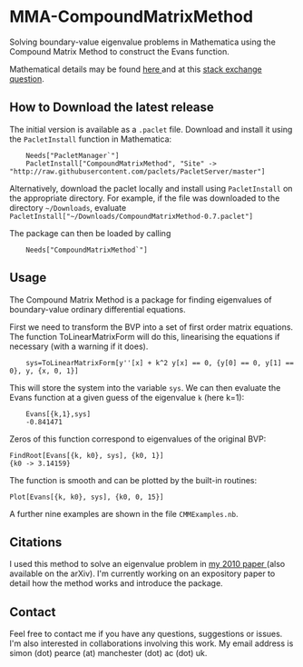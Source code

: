 # MMA-CompoundMatrixMethod
Solving boundary-value eigenvalue problems in Mathematica using the Compound Matrix Method to construct the Evans function.

Mathematical details may be found <a href=http://www.maths.gla.ac.uk/~xl/FYB-background.pdf>here </a> and at this <a href=https://mathematica.stackexchange.com/questions/155079/finding-eigenvalues-for-a-boundary-value-problem>stack exchange question</a>. 


## How to Download the latest release
 The initial version is available as a  `.paclet` file. Download and install it using the `PacletInstall` function in Mathematica:
 
        Needs["PacletManager`"]
        PacletInstall["CompoundMatrixMethod", "Site" -> "http://raw.githubusercontent.com/paclets/PacletServer/master"]
        
 Alternatively, download the paclet locally and install using `PacletInstall` on the appropriate directory. For example, if the file was downloaded to the directory `~/Downloads`, evaluate  `PacletInstall["~/Downloads/CompoundMatrixMethod-0.7.paclet"]`

The package can then be loaded by calling 

        Needs["CompoundMatrixMethod`"]

## Usage

The Compound Matrix Method is a package for finding eigenvalues of boundary-value ordinary differential equations.

First we need to transform the BVP into a set of first order matrix equations. The function ToLinearMatrixForm will do this, linearising the equations if necessary (with a warning if it does). 

        sys=ToLinearMatrixForm[y''[x] + k^2 y[x] == 0, {y[0] == 0, y[1] == 0}, y, {x, 0, 1}]

This will store the system into the variable `sys`. We can then evaluate the Evans function at a given guess of the eigenvalue `k` (here k=1):

        Evans[{k,1},sys]
        -0.841471
    
Zeros of this function correspond to eigenvalues of the original BVP: 

    FindRoot[Evans[{k, k0}, sys], {k0, 1}]
    {k0 -> 3.14159}
    
The function is smooth and can be plotted by the built-in routines:
    
    Plot[Evans[{k, k0}, sys], {k0, 0, 15}]
   
A further nine examples are shown in the file `CMMExamples.nb`.

## Citations

I used this method to solve an eigenvalue problem in <a href=https://doi.org//10.1093/imamat/hxq026>my 2010 paper </a> (also available on the arXiv). I'm currently working on an expository paper to detail how the method works and introduce the package.

## Contact

Feel free to contact me if you have any questions, suggestions or issues.
I'm also interested in collaborations involving this work.
My email address is simon (dot) pearce (at) manchester (dot) ac (dot) uk. 
